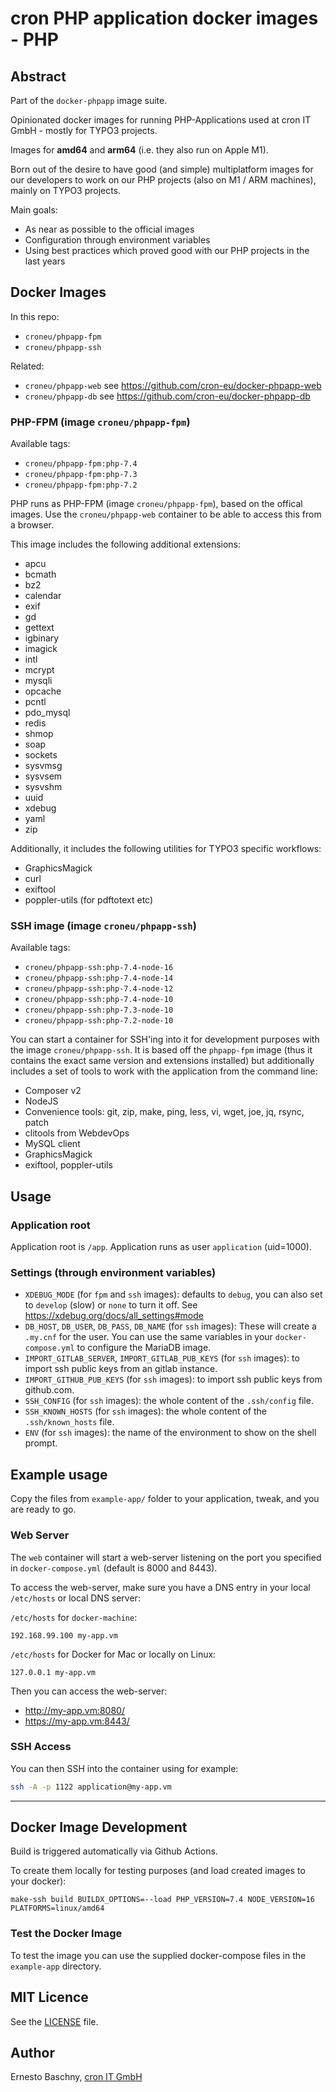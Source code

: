 # cron PHP application docker images - PHP

## Abstract

Part of the `docker-phpapp` image suite.

Opinionated docker images for running PHP-Applications used at cron IT GmbH - mostly
for TYPO3 projects.

Images for **amd64** and **arm64** (i.e. they also run on Apple M1).

Born out of the desire to have good (and simple) multiplatform images for our developers
to work on our PHP projects (also on M1 / ARM machines), mainly on TYPO3 projects.

Main goals:
- As near as possible to the official images
- Configuration through environment variables
- Using best practices which proved good with our PHP projects in the last years

## Docker Images

In this repo:

* `croneu/phpapp-fpm`
* `croneu/phpapp-ssh`

Related:

* `croneu/phpapp-web` see https://github.com/cron-eu/docker-phpapp-web
* `croneu/phpapp-db` see https://github.com/cron-eu/docker-phpapp-db

### PHP-FPM (image `croneu/phpapp-fpm`)

Available tags:

* `croneu/phpapp-fpm:php-7.4`
* `croneu/phpapp-fpm:php-7.3`
* `croneu/phpapp-fpm:php-7.2`

PHP runs as PHP-FPM (image `croneu/phpapp-fpm`), based on the offical images. 
Use the `croneu/phpapp-web` container to be able to access this from a browser.

This image includes the following additional extensions:

* apcu
* bcmath
* bz2
* calendar
* exif
* gd
* gettext
* igbinary
* imagick
* intl
* mcrypt
* mysqli
* opcache
* pcntl
* pdo_mysql
* redis
* shmop
* soap
* sockets
* sysvmsg
* sysvsem
* sysvshm
* uuid
* xdebug
* yaml
* zip

Additionally, it includes the following utilities for TYPO3 specific workflows:

* GraphicsMagick
* curl
* exiftool
* poppler-utils (for pdftotext etc)

### SSH image (image `croneu/phpapp-ssh`)

Available tags:

* `croneu/phpapp-ssh:php-7.4-node-16`
* `croneu/phpapp-ssh:php-7.4-node-14`
* `croneu/phpapp-ssh:php-7.4-node-12`
* `croneu/phpapp-ssh:php-7.4-node-10`
* `croneu/phpapp-ssh:php-7.3-node-10`
* `croneu/phpapp-ssh:php-7.2-node-10`

You can start a container for SSH'ing into it for development purposes with the image
`croneu/phpapp-ssh`. It is based off the `phpapp-fpm` image (thus it contains the exact same
version and extensions installed) but additionally includes a set of tools to work with
the application from the command line:

* Composer v2
* NodeJS
* Convenience tools: git, zip, make, ping, less, vi, wget, joe, jq, rsync, patch
* clitools from WebdevOps
* MySQL client
* GraphicsMagick
* exiftool, poppler-utils

## Usage

### Application root

Application root is `/app`. Application runs as user `application` (uid=1000).

### Settings (through environment variables)

* `XDEBUG_MODE` (for `fpm` and `ssh` images): defaults to `debug`, you can also set to `develop`
  (slow) or `none` to turn it off. See https://xdebug.org/docs/all_settings#mode
* `DB_HOST`, `DB_USER`, `DB_PASS`, `DB_NAME` (for `ssh` images): These will create a
  `.my.cnf` for the user. You can use the same variables in your `docker-compose.yml`
  to configure the MariaDB image.
* `IMPORT_GITLAB_SERVER`, `IMPORT_GITLAB_PUB_KEYS` (for `ssh` images): to import ssh public
  keys from an gitlab instance.
* `IMPORT_GITHUB_PUB_KEYS` (for `ssh` images): to import ssh public keys from github.com.
* `SSH_CONFIG` (for `ssh` images): the whole content of the `.ssh/config` file.
* `SSH_KNOWN_HOSTS` (for `ssh` images): the whole content of the `.ssh/known_hosts` file.
* `ENV` (for `ssh` images): the name of the environment to show on the shell prompt.

## Example usage

Copy the files from `example-app/` folder to your application, tweak, and you are
ready to go.

### Web Server

The `web` container will start a web-server listening on the port you specified in
`docker-compose.yml` (default is 8000 and 8443).

To access the web-server, make sure you have a DNS entry in your local `/etc/hosts`
or local DNS server:

`/etc/hosts` for `docker-machine`:
```
192.168.99.100 my-app.vm
```

`/etc/hosts` for Docker for Mac or locally on Linux:
```
127.0.0.1 my-app.vm
```

Then you can access the web-server:

* http://my-app.vm:8080/
* https://my-app.vm:8443/

### SSH Access

You can then SSH into the container using for example:

```bash
ssh -A -p 1122 application@my-app.vm
```

----

## Docker Image Development

Build is triggered automatically via Github Actions.

To create them locally for testing purposes (and load created images to your docker):

```
make-ssh build BUILDX_OPTIONS=--load PHP_VERSION=7.4 NODE_VERSION=16 PLATFORMS=linux/amd64
```

### Test the Docker Image

To test the image you can use the supplied docker-compose files in the `example-app` directory.

## MIT Licence

See the [LICENSE](LICENSE) file.

## Author

Ernesto Baschny, [cron IT GmbH](https://www.cron.eu)